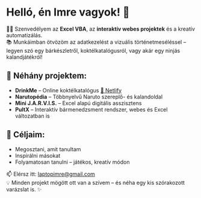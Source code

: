 # Helló, én Imre vagyok! 👋

👨‍💻 Szenvedélyem az **Excel VBA**, az **interaktív webes projektek** és a kreatív automatizálás.  
📚 Munkáimban ötvözöm az adatkezelést a vizuális történetmeséléssel – legyen szó egy bárkészletről, koktélkatalógusról, vagy akár egy ninjás kalandjátékról!

## 💼 Néhány projektem:
- **DrinkMe** – Online koktélkatalógus [🔗 Netlify](https://drinkme-chati-and-imre-v2.netlify.app/)
- **Narutopédia** – Többnyelvű Naruto szereplő- és kalandoldal
- **Mini J.A.R.V.I.S.** – Excel alapú digitális asszisztens
- **PultX** – Interaktív bármenedzsment rendszer, webes és Excel változatban is

## 🎯 Céljaim:
- Megosztani, amit tanultam
- Inspirálni másokat
- Folyamatosan tanulni – játékos, kreatív módon

📫 Elérsz itt: laptopimre@gmail.com  
💡 Minden projekt mögött ott van a szívem – és néha egy kis szórakozott varázslat is. ✨